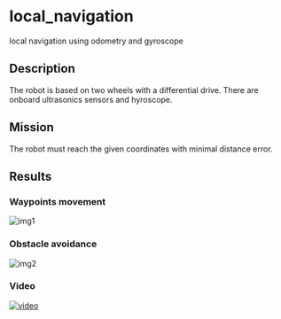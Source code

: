 # local_navigation
local navigation using odometry and gyroscope

## Description
The robot is based on two wheels with a differential drive. There are onboard ultrasonics sensors and hyroscope.
## Mission
The robot must reach the given coordinates with minimal distance error.
## Results
### Waypoints movement
![img1](https://github.com/sdupak/local_navigation/blob/master/photos/graph5.png)
### Obstacle avoidance
![img2](https://github.com/sdupak/local_navigation/blob/master/photos/wall.png)
### Video
[![video](https://img.youtube.com/vi/Qd8oiIaJSAQ/0.jpg)](https://youtu.be/Qd8oiIaJSAQ)
